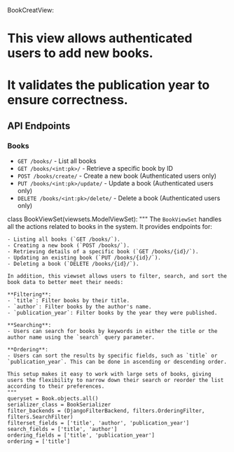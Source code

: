 BookCreatView: 
# This view allows authenticated users to add new books.
# It validates the publication year to ensure correctness.


## API Endpoints

### Books
- `GET /books/` - List all books
- `GET /books/<int:pk>/` - Retrieve a specific book by ID
- `POST /books/create/` - Create a new book (Authenticated users only)
- `PUT /books/<int:pk>/update/` - Update a book (Authenticated users only)
- `DELETE /books/<int:pk>/delete/` - Delete a book (Authenticated users only)



class BookViewSet(viewsets.ModelViewSet):
    """
    The `BookViewSet` handles all the actions related to books in the system. It provides endpoints for:

    - Listing all books (`GET /books/`).
    - Creating a new book (`POST /books/`).
    - Retrieving details of a specific book (`GET /books/{id}/`).
    - Updating an existing book (`PUT /books/{id}/`).
    - Deleting a book (`DELETE /books/{id}/`).

    In addition, this viewset allows users to filter, search, and sort the book data to better meet their needs:

    **Filtering**:
    - `title`: Filter books by their title.
    - `author`: Filter books by the author's name.
    - `publication_year`: Filter books by the year they were published.

    **Searching**:
    - Users can search for books by keywords in either the title or the author name using the `search` query parameter.

    **Ordering**:
    - Users can sort the results by specific fields, such as `title` or `publication_year`. This can be done in ascending or descending order.

    This setup makes it easy to work with large sets of books, giving users the flexibility to narrow down their search or reorder the list according to their preferences.
    """
    queryset = Book.objects.all()
    serializer_class = BookSerializer
    filter_backends = (DjangoFilterBackend, filters.OrderingFilter, filters.SearchFilter)
    filterset_fields = ['title', 'author', 'publication_year']
    search_fields = ['title', 'author']
    ordering_fields = ['title', 'publication_year']
    ordering = ['title']
